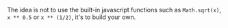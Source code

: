 The idea is not to use the built-in javascript functions such as `Math.sqrt(x)`, `x ** 0.5` or `x ** (1/2)`, it's to build your own.
